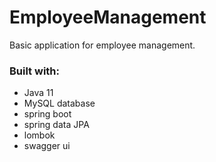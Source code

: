 # EmployeeManagement
Basic application for employee management.
<br>
### Built with:
- Java 11
- MySQL database
- spring boot
- spring data JPA
- lombok
- swagger ui
